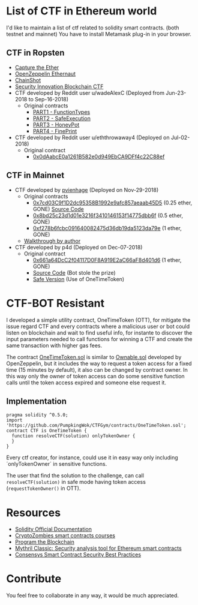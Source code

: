 # List of CTF in Ethereum world

I'd like to maintain a list of ctf related to solidity smart contracts. (both testnet and mainnet)
You have to install Metamask plug-in in your browser.

## CTF in Ropsten

- [Capture the Ether](https://capturetheether.com/)
- [OpenZeppelin Ethernaut](https://ethernaut.zeppelin.solutions/)
- [ChainShot](https://www.chainshot.com/)
- [Security Innovation Blockchain CTF](https://blockchain-ctf.securityinnovation.com)
- CTF developed by Reddit user u/wadeAlexC (Deployed from Jun-23-2018 to Sep-16-2018)
  - Original contracts
    - [PART1 - FunctionTypes](https://ropsten.etherscan.io/address/0x727c1c8d4b190d208f3701f106f7301cb1a32f27#code)
    - [PART2 - SafeExecution](https://ropsten.etherscan.io/address/0x023916f968af3fbb21ac10abbe18448c79d609c2#code)
    - [PART3 - HoneyPot](https://ropsten.etherscan.io/address/0xdc65b61be773f8be72ded22ac008ad5add045e3c#code)
    - [PART4 - FinePrint](https://ropsten.etherscan.io/address/0x1b359afb0bd86a6c435d178b1fbf8a6fda3ead7d#code)
- CTF developed by Reddit user u/eththrowaway4 (Deployed on Jul-02-2018)
  - Original contract
    - [0x0dAabcE0a1261B582e0d949EbCA9DFf4c22C88ef](https://ropsten.etherscan.io/address/0x0daabce0a1261b582e0d949ebca9dff4c22c88ef#code)

## CTF in Mainnet

- CTF developed by [pvienhage](https://github.com/pvienhage) (Deployed on Nov-29-2018)
  - Original contracts
    - [0x7cd03C9f1D2dc95358B1992e9afc857aeaab45D5](https://etherscan.io/address/0x7cd03C9f1D2dc95358B1992e9afc857aeaab45D5) (0.25 ether, GONE) [Source Code](https://github.com/PumpkingWok/CTFGym/blob/master/contracts/ctf-mainnet/Access_original.sol)
    - [0x8bd25c23d1d01e3216f3410146153f14775dbb6f](https://etherscan.io/address/0x8bd25c23d1d01e3216f3410146153f14775dbb6f) (0.5 ether,  GONE)
    - [0xf278b6fcbc091640082475d36db19da5123da79e](https://etherscan.io/address/0xf278b6fcbc091640082475d36db19da5123da79e) (1 ether, GONE)
  - [Walkthrough by author](https://medium.com/authio/ctf-duplication-dd32cd4ef690)
- CTF developed by p4d (Deployed on Dec-07-2018)
  - Original contract
    - [0x661a64DcC2f04117D0F8A919E2aC66aF8d401d6](https://etherscan.io/address/0x661a64DcC2f04117D0F8A919E2aC66aF8d401d6F) (1 ether, GONE)
    - [Source Code](https://github.com/PumpkingWok/CTFGym/blob/master/contracts/ctf-mainnet/Cryptohunt_original.sol) (Bot stole the prize)
    - [Safe Version](https://github.com/PumpkingWok/CTFGym/blob/master/contracts/ctf-mainnet/Cryptohunt_safe.sol) (Use of OneTimeToken)

# CTF-BOT Resistant

I developed a simple utility contract, OneTimeToken (OTT), for mitigate the issue regard CTF and every contracts where a malicious user or bot could listen on blockchain and wait to find useful info, for instante to discover the input parameters needed to call functions for winning a CTF and create the same transaction with higher gas fees.

The contract [OneTimeToken.sol](https://github.com/PumpkingWok/CTFGym/blob/master/OneTimeToken.sol) is similar to [Ownable.sol](https://github.com/OpenZeppelin/openzeppelin-solidity/blob/master/contracts/ownership/Ownable.sol) developed by OpenZeppelin, but it includes the way to request a token access for a fixed time (15 minutes by default), it also can be changed by contract owner. In this way only the owner of token access can do some sensitive function calls until the token access expired and someone else request it.

## Implementation
```
pragma solidity ^0.5.0;
import 'https://github.com/PumpkingWok/CTFGym/contracts/OneTimeToken.sol';
contract CTF is OneTimeToken {
  function resolveCTF(solution) onlyTokenOwner {
  }
}
```
Every ctf creator, for instance, could use it in easy way only including ´onlyTokenOwner´ in sensitive functions.

The user that find the solution to the challenge, can call `resolveCTF(solution)` in safe mode having token access (`requestTokenOwner()` in OTT).
# Resources

- [Solidity Official Documentation](https://solidity.readthedocs.io/en/v0.4.25/)
- [CryptoZombies smart contracts courses](https://cryptozombies.io/en/course/)
- [Program the Blockchain](https://programtheblockchain.com/)
- [Mythril Classic: Security analysis tool for Ethereum smart contracts](https://mythril.ai/)
- [Consensys Smart Contract Security Best Practices](https://consensys.github.io/smart-contract-best-practices/)

# Contribute

You feel free to collaborate in any way, it would be much appreciated.

